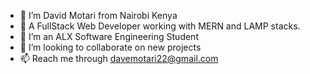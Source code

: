- 👋 I’m David Motari from Nairobi Kenya
- 👀 A FullStack Web Developer working with MERN and LAMP stacks.
- 🌱 I’m an ALX Software Engineering Student
- 💞️ I’m looking to collaborate on new projects
- 📫 Reach me through davemotari22@gmail.com
